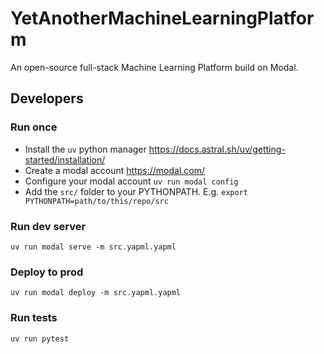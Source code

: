 # YetAnotherMachineLearningPlatform

An open-source full-stack Machine Learning Platform build on Modal.

## Developers

### Run once

* Install the `uv` python manager <https://docs.astral.sh/uv/getting-started/installation/>
* Create a modal account <https://modal.com/>
* Configure your modal account `uv run modal config`
* Add the `src/` folder to your PYTHONPATH. E.g. `export PYTHONPATH=path/to/this/repo/src`

### Run dev server

`uv run modal serve -m src.yapml.yapml`

### Deploy to prod

`uv run modal deploy -m src.yapml.yapml`

### Run tests

`uv run pytest`
